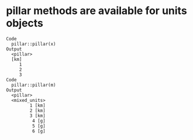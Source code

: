 # pillar methods are available for units objects

    Code
      pillar::pillar(x)
    Output
      <pillar>
      [km]
         1
         2
         3
    Code
      pillar::pillar(m)
    Output
      <pillar>
      <mixed_units>
             1 [km]
             2 [km]
             3 [km]
              4 [g]
              5 [g]
              6 [g]

